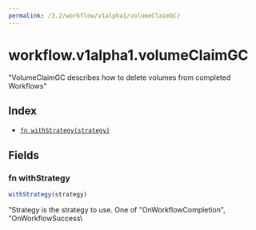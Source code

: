 ```yaml
---
permalink: /3.2/workflow/v1alpha1/volumeClaimGC/
---
```


# workflow.v1alpha1.volumeClaimGC

"VolumeClaimGC describes how to delete volumes from completed Workflows"

## Index

* [`fn withStrategy(strategy)`](#fn-withstrategy)

## Fields

### fn withStrategy

```ts
withStrategy(strategy)
```

"Strategy is the strategy to use. One of \"OnWorkflowCompletion\", \"OnWorkflowSuccess\